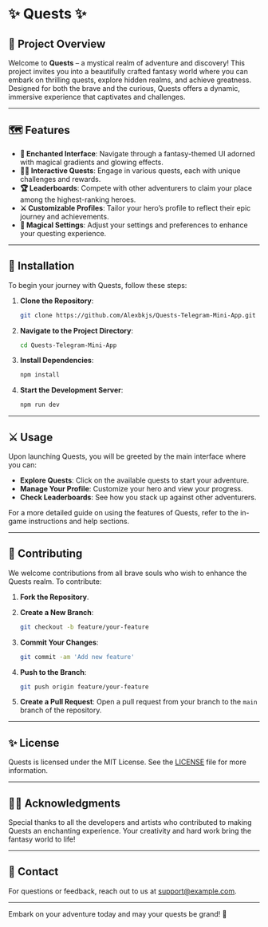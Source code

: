 
# ✨ **Quests** ✨

## 🏰 Project Overview

Welcome to **Quests** – a mystical realm of adventure and discovery! This project invites you into a beautifully crafted fantasy world where you can embark on thrilling quests, explore hidden realms, and achieve greatness. Designed for both the brave and the curious, Quests offers a dynamic, immersive experience that captivates and challenges.

---

## 🗺️ Features

- **🌟 Enchanted Interface**: Navigate through a fantasy-themed UI adorned with magical gradients and glowing effects.
- **🧙‍♂️ Interactive Quests**: Engage in various quests, each with unique challenges and rewards.
- **🏆 Leaderboards**: Compete with other adventurers to claim your place among the highest-ranking heroes.
- **⚔️ Customizable Profiles**: Tailor your hero’s profile to reflect their epic journey and achievements.
- **🔮 Magical Settings**: Adjust your settings and preferences to enhance your questing experience.

---

## 📜 Installation

To begin your journey with Quests, follow these steps:

1. **Clone the Repository**:

    ```bash
    git clone https://github.com/Alexbkjs/Quests-Telegram-Mini-App.git
    ```

2. **Navigate to the Project Directory**:

    ```bash
    cd Quests-Telegram-Mini-App
    ```

3. **Install Dependencies**:

    ```bash
    npm install
    ```

4. **Start the Development Server**:

    ```bash
    npm run dev
    ```

---

## ⚔️ Usage

Upon launching Quests, you will be greeted by the main interface where you can:

- **Explore Quests**: Click on the available quests to start your adventure.
- **Manage Your Profile**: Customize your hero and view your progress.
- **Check Leaderboards**: See how you stack up against other adventurers.

For a more detailed guide on using the features of Quests, refer to the in-game instructions and help sections.

---

## 💫 Contributing

We welcome contributions from all brave souls who wish to enhance the Quests realm. To contribute:

1. **Fork the Repository**.
2. **Create a New Branch**:

    ```bash
    git checkout -b feature/your-feature
    ```

3. **Commit Your Changes**:

    ```bash
    git commit -am 'Add new feature'
    ```

4. **Push to the Branch**:

    ```bash
    git push origin feature/your-feature
    ```

5. **Create a Pull Request**: Open a pull request from your branch to the `main` branch of the repository.

---

## ✨ License

Quests is licensed under the MIT License. See the [LICENSE](LICENSE) file for more information.

---

## 🧙‍♀️ Acknowledgments

Special thanks to all the developers and artists who contributed to making Quests an enchanting experience. Your creativity and hard work bring the fantasy world to life!

---

## 📜 Contact

For questions or feedback, reach out to us at [support@example.com](mailto:support@quests.com).

---

Embark on your adventure today and may your quests be grand! 🌟

